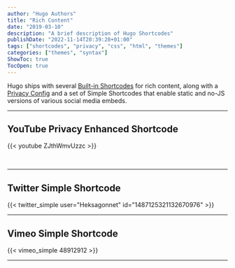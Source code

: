 ```yaml
---
author: "Hugo Authors"
title: "Rich Content"
date: "2019-03-10"
description: "A brief description of Hugo Shortcodes"
publishDate: "2022-11-14T20:39:28+01:00"
tags: ["shortcodes", "privacy", "css", "html", "themes"]
categories: ["themes", "syntax"]
ShowToc: true
TocOpen: true
---
```


Hugo ships with several [Built-in Shortcodes](https://gohugo.io/content-management/shortcodes/#use-hugos-built-in-shortcodes) for rich content, along with a [Privacy Config](https://gohugo.io/about/hugo-and-gdpr/) and a set of Simple Shortcodes that enable static and no-JS versions of various social media embeds.
<!--more-->
---

## YouTube Privacy Enhanced Shortcode

{{< youtube ZJthWmvUzzc >}}

<br>

---

## Twitter Simple Shortcode

{{< twitter_simple user="Heksagonnet" id="1487125321132670976" >}}



---

## Vimeo Simple Shortcode

{{< vimeo_simple 48912912 >}}

---
